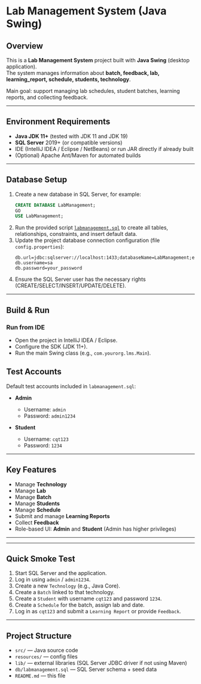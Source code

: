# Lab Management System (Java Swing)

## Overview
This is a **Lab Management System** project built with **Java Swing** (desktop application).  
The system manages information about **batch, feedback, lab, learning_report, schedule, students, technology**.

Main goal: support managing lab schedules, student batches, learning reports, and collecting feedback.

---

## Environment Requirements
* **Java JDK 11+** (tested with JDK 11 and JDK 19)  
* **SQL Server** 2019+ (or compatible versions)  
* IDE (IntelliJ IDEA / Eclipse / NetBeans) or run JAR directly if already built  
* (Optional) Apache Ant/Maven for automated builds  

---

## Database Setup
1. Create a new database in SQL Server, for example:
   ```sql
   CREATE DATABASE LabManagement;
   GO
   USE LabManagement;
   ```
2. Run the provided script [`labmanagement.sql`](labmanagement.sql) to create all tables, relationships, constraints, and insert default data.  
3. Update the project database connection configuration (file `config.properties`):
   ```
   db.url=jdbc:sqlserver://localhost:1433;databaseName=LabManagement;encrypt=false
   db.username=sa
   db.password=your_password
   ```
4. Ensure the SQL Server user has the necessary rights (CREATE/SELECT/INSERT/UPDATE/DELETE).  

---

## Build & Run

### Run from IDE
* Open the project in IntelliJ IDEA / Eclipse.  
* Configure the SDK (JDK 11+).  
* Run the main Swing class (e.g., `com.yourorg.lms.Main`).  


## Test Accounts
Default test accounts included in `labmanagement.sql`:

* **Admin**  
  * Username: `admin`  
  * Password: `admin1234`  

* **Student**  
  * Username: `cqt123`  
  * Password: `1234`  

---

## Key Features
* Manage **Technology** 
* Manage **Lab** 
* Manage **Batch** 
* Manage **Students** 
* Manage **Schedule** 
* Submit and manage **Learning Reports**  
* Collect **Feedback** 
* Role-based UI: **Admin** and **Student** (Admin has higher privileges)  

---

---

## Quick Smoke Test
1. Start SQL Server and the application.  
2. Log in using `admin` / `admin1234`.  
3. Create a new `Technology` (e.g., Java Core).  
4. Create a `Batch` linked to that technology.  
5. Create a `Student` with username `cqt123` and password `1234`.  
6. Create a `Schedule` for the batch, assign lab and date.  
7. Log in as `cqt123` and submit a `Learning Report` or provide `Feedback`.  

---

## Project Structure
* `src/` — Java source code  
* `resources/` — config files  
* `lib/` — external libraries (SQL Server JDBC driver if not using Maven)  
* `db/labmanagement.sql` — SQL Server schema + seed data  
* `README.md` — this file  

